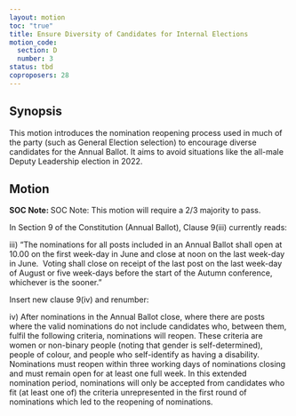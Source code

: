 ```yaml
---
layout: motion
toc: "true"
title: Ensure Diversity of Candidates for Internal Elections
motion_code:
  section: D
  number: 3
status: tbd
coproposers: 28
---
```

## Synopsis

This motion introduces the nomination reopening process used in much of the party (such as General Election selection) to encourage diverse candidates for the Annual Ballot. It aims to avoid situations like the all-male Deputy Leadership election in 2022.

## Motion

<p class="alert d-inline-block alert-primary"><strong>SOC Note: </strong> SOC Note: This motion will require a 2/3 majority to pass.</p>

In Section 9 of the Constitution (Annual Ballot), Clause 9(iii) currently reads:

iii) “The nominations for all posts included in an Annual Ballot shall open at 10.00 on the first week-day in June and close at noon on the last week-day in June.  Voting shall close on receipt of the last post on the last week-day of August or five week-days before the start of the Autumn conference, whichever is the sooner.”

Insert new clause 9(iv) and renumber:

iv) After nominations in the Annual Ballot close, where there are posts where the valid nominations do not include candidates who, between them, fulfil the following criteria, nominations will reopen. These criteria are women or non-binary people (noting that gender is self-determined), people of colour, and people who self-identify as having a disability. Nominations must reopen within three working days of nominations closing and must remain open for at least one full week. In this extended nomination period, nominations will only be accepted from candidates who fit (at least one of) the criteria unrepresented in the first round of nominations which led to the reopening of nominations.